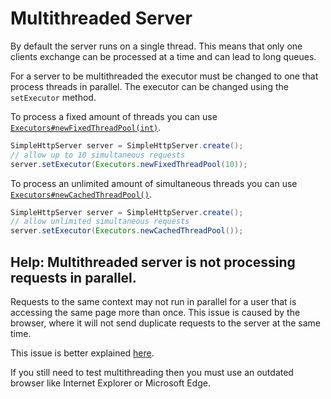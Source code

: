 # Multithreaded Server

By default the server runs on a single thread. This means that only one clients exchange can be processed at a time and can lead to long queues.

For a server to be multithreaded the executor must be changed to one that process threads in parallel. The executor can be changed using the `setExecutor` method.

To process a fixed amount of threads you can use [`Executors#newFixedThreadPool(int)`](https://docs.oracle.com/en/java/javase/11/docs/api/java.base/java/util/concurrent/Executors.html#newFixedThreadPool(int)).

```java
SimpleHttpServer server = SimpleHttpServer.create();
// allow up to 10 simultaneous requests
server.setExecutor(Executors.newFixedThreadPool(10));
```

To process an unlimited amount of simultaneous threads you can use [`Executors#newCachedThreadPool()`](https://docs.oracle.com/en/java/javase/11/docs/api/java.base/java/util/concurrent/Executors.html#newFixedThreadPool(int)).


```java
SimpleHttpServer server = SimpleHttpServer.create();
// allow unlimited simultaneous requests
server.setExecutor(Executors.newCachedThreadPool());
```

<!-- help -->
## Help: Multithreaded server is not processing requests in parallel.

Requests to the same context may not run in parallel for a user that is accessing the same page more than once. This issue is caused by the browser, where it will not send duplicate requests to the server at the same time.

This issue is better explained [here](https://stackoverflow.com/questions/43269178/java-httpsserver-multi-threaded/58676470#58676470).

If you still need to test multithreading then you must use an outdated browser like Internet Explorer or Microsoft Edge.